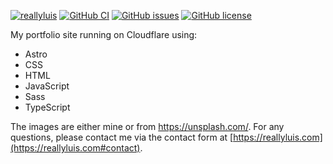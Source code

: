 <!--
# Welcome to [Astro](https://astro.build)

[![Open in StackBlitz](https://developer.stackblitz.com/img/open_in_stackblitz.svg)](https://stackblitz.com/github/withastro/astro/tree/latest/examples/basics)

> 🧑‍🚀 **Seasoned astronaut?** Delete this file. Have fun!

![basics](https://user-images.githubusercontent.com/4677417/186188965-73453154-fdec-4d6b-9c34-cb35c248ae5b.png)


## 🚀 Project Structure

Inside of your Astro project, you'll see the following folders and files:

```
/
├── public/
│   └── favicon.svg
├── src/
│   ├── components/
│   │   └── Card.astro
│   ├── layouts/
│   │   └── Layout.astro
│   └── pages/
│       └── index.astro
└── package.json
```

Astro looks for `.astro` or `.md` files in the `src/pages/` directory. Each page is exposed as a route based on its file name.

There's nothing special about `src/components/`, but that's where we like to put any Astro/React/Vue/Svelte/Preact components.

Any static assets, like images, can be placed in the `public/` directory.

## 🧞 Commands

All commands are run from the root of the project, from a terminal:

| Command                | Action                                             |
| :--------------------- | :------------------------------------------------- |
| `npm install`          | Installs dependencies                              |
| `pnpm dev`          | Starts local dev server at `localhost:3000`        |
| `pnpm build`        | Build your production site to `./dist/`            |
| `pnpm preview`      | Preview your build locally, before deploying       |
| `pnpm astro ...`    | Run CLI commands like `astro add`, `astro preview` |
| `pnpm astro --help` | Get help using the Astro CLI                       |

## 👀 Want to learn more?

Feel free to check [our documentation](https://docs.astro.build) or jump into our [Discord server](https://astro.build/chat).
-->

[![reallyluis](https://img.shields.io/endpoint?url=https://dashboard.cypress.io/badge/simple/87cut1/main&style=flat&logo=cypress)](https://dashboard.cypress.io/projects/87cut1/runs)
[![GitHub CI](https://github.com/reallyluis/reallyluis/workflows/GitHub%20CI/badge.svg)](https://github.com/reallyluis/reallyluis)
[![GitHub issues](https://img.shields.io/github/issues/reallyluis/reallyluis?style=svg)](https://github.com/reallyluis/reallyluis/issues)
[![GitHub license](https://img.shields.io/github/license/reallyluis/reallyluis?style=svg)](https://github.com/reallyluis/reallyluis/blob/main/LICENSE)

My portfolio site running on Cloudflare using:

- Astro
- CSS
- HTML
- JavaScript
- Sass
- TypeScript

The images are either mine or from https://unsplash.com/. For any questions, please contact me via the contact form at [https://reallyluis.com](https://reallyluis.com#contact).

